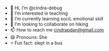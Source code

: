 - 👋 Hi, I’m @cindra-debug
- 👀 I’m interested in teaching
- 🌱 I’m currently learning sociL emotional skill
- 💞️ I’m looking to collaborate on hiking
- 📫 How to reach me cindrapdan@gmail.com
- 😄 Pronouns: She
- ⚡ Fun fact: slept in a bus

<!---
cindra-debug/cindra-debug.github.io is a ✨ special ✨ repository because its `README.md` (this file) appears on your GitHub profile.
You can click the Preview link to take a look at your changes.
--->
